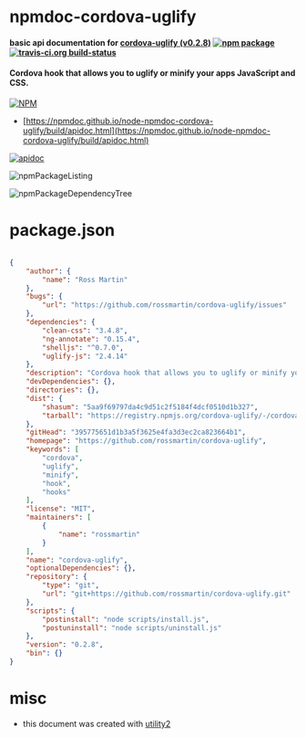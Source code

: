 # npmdoc-cordova-uglify

#### basic api documentation for  [cordova-uglify (v0.2.8)](https://github.com/rossmartin/cordova-uglify)  [![npm package](https://img.shields.io/npm/v/npmdoc-cordova-uglify.svg?style=flat-square)](https://www.npmjs.org/package/npmdoc-cordova-uglify) [![travis-ci.org build-status](https://api.travis-ci.org/npmdoc/node-npmdoc-cordova-uglify.svg)](https://travis-ci.org/npmdoc/node-npmdoc-cordova-uglify)

#### Cordova hook that allows you to uglify or minify your apps JavaScript and CSS.

[![NPM](https://nodei.co/npm/cordova-uglify.png?downloads=true&downloadRank=true&stars=true)](https://www.npmjs.com/package/cordova-uglify)

- [https://npmdoc.github.io/node-npmdoc-cordova-uglify/build/apidoc.html](https://npmdoc.github.io/node-npmdoc-cordova-uglify/build/apidoc.html)

[![apidoc](https://npmdoc.github.io/node-npmdoc-cordova-uglify/build/screenCapture.buildCi.browser.%252Ftmp%252Fbuild%252Fapidoc.html.png)](https://npmdoc.github.io/node-npmdoc-cordova-uglify/build/apidoc.html)

![npmPackageListing](https://npmdoc.github.io/node-npmdoc-cordova-uglify/build/screenCapture.npmPackageListing.svg)

![npmPackageDependencyTree](https://npmdoc.github.io/node-npmdoc-cordova-uglify/build/screenCapture.npmPackageDependencyTree.svg)



# package.json

```json

{
    "author": {
        "name": "Ross Martin"
    },
    "bugs": {
        "url": "https://github.com/rossmartin/cordova-uglify/issues"
    },
    "dependencies": {
        "clean-css": "3.4.8",
        "ng-annotate": "0.15.4",
        "shelljs": "^0.7.0",
        "uglify-js": "2.4.14"
    },
    "description": "Cordova hook that allows you to uglify or minify your apps JavaScript and CSS.",
    "devDependencies": {},
    "directories": {},
    "dist": {
        "shasum": "5aa9f69797da4c9d51c2f5184f4dcf0510d1b327",
        "tarball": "https://registry.npmjs.org/cordova-uglify/-/cordova-uglify-0.2.8.tgz"
    },
    "gitHead": "395775651d1b3a5f3625e4fa3d3ec2ca823664b1",
    "homepage": "https://github.com/rossmartin/cordova-uglify",
    "keywords": [
        "cordova",
        "uglify",
        "minify",
        "hook",
        "hooks"
    ],
    "license": "MIT",
    "maintainers": [
        {
            "name": "rossmartin"
        }
    ],
    "name": "cordova-uglify",
    "optionalDependencies": {},
    "repository": {
        "type": "git",
        "url": "git+https://github.com/rossmartin/cordova-uglify.git"
    },
    "scripts": {
        "postinstall": "node scripts/install.js",
        "postuninstall": "node scripts/uninstall.js"
    },
    "version": "0.2.8",
    "bin": {}
}
```



# misc
- this document was created with [utility2](https://github.com/kaizhu256/node-utility2)
